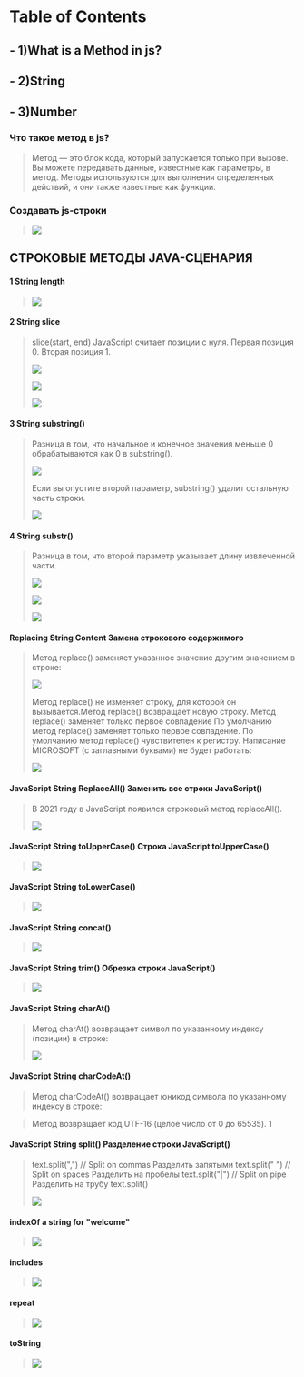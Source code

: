 # Table of Contents

## - 1)What is a Method in js?

## - 2)String

## - 3)Number

### Что такое метод в js?

>Метод — это блок кода, который запускается только при вызове. Вы можете передавать данные, известные как параметры, в метод. Методы используются для выполнения определенных действий, и они также известные как функции.

### Создавать js-строки

>![](https://github.com/Manuchehr-1998/Metod-String-Number/raw/master/img/dve-konstrukczii-vstavki-dlya-dvuh-peremennyh-javascript.png)

## СТРОКОВЫЕ МЕТОДЫ JAVA-СЦЕНАРИЯ

#### 1 String length

>![](https://github.com/Manuchehr-1998/Metod-String-Number/raw/master/img/Screenshot_1.png)

#### 2 String slice

>slice(start, end) JavaScript считает позиции с нуля. Первая позиция 0. Вторая позиция 1.
>
>![](https://github.com/Manuchehr-1998/Metod-String-Number/raw/master/img/Screenshot_2.png)
>>
>![](https://github.com/Manuchehr-1998/Metod-String-Number/raw/master/img/Screenshot_3.png)
>>
>![](https://github.com/Manuchehr-1998/Metod-String-Number/raw/master/img/Screenshot_3.png)

#### 3 String substring()

>Разница в том, что начальное и конечное значения меньше 0 обрабатываются как 0 в substring().
>
>![](https://github.com/Manuchehr-1998/Metod-String-Number/raw/master/img/Substring_1.png)
>
>Если вы опустите второй параметр, substring() удалит остальную часть строки.
>
>![](https://github.com/Manuchehr-1998/Metod-String-Number/raw/master/img/Substring_2.png)

#### 4 String substr()

>Разница в том, что второй параметр указывает длину извлеченной части.
>
>![](https://github.com/Manuchehr-1998/Metod-String-Number/raw/master/img/substr_1.png)
>
>>
>
>![](https://github.com/Manuchehr-1998/Metod-String-Number/raw/master/img/Substr_2.png)
>
>>
>![](https://github.com/Manuchehr-1998/Metod-String-Number/raw/master/img/Substr_3.png)

#### Replacing String Content Замена строкового содержимого

>Метод replace() заменяет указанное значение другим значением в строке:
>
>![](https://github.com/Manuchehr-1998/Metod-String-Number/raw/master/img/replace_1.png)
>
>Метод replace() не изменяет строку, для которой он вызывается.Метод replace() возвращает новую строку. Метод replace() заменяет только первое совпадение По умолчанию метод replace() заменяет только первое совпадение. По умолчанию метод replace() чувствителен к регистру. Написание MICROSOFT (с заглавными буквами) не будет работать:
>
>![](https://github.com/Manuchehr-1998/Metod-String-Number/raw/master/img/replace_2.png)

#### JavaScript String ReplaceAll() Заменить все строки JavaScript()

>В 2021 году в JavaScript появился строковый метод replaceAll().
>
>![](https://github.com/Manuchehr-1998/Metod-String-Number/raw/master/img/replaceAll_1.png)

#### JavaScript String toUpperCase() Строка JavaScript toUpperCase()

>![](https://github.com/Manuchehr-1998/Metod-String-Number/raw/master/img/toUpperCase_1.png)

#### JavaScript String toLowerCase()

>![](https://github.com/Manuchehr-1998/Metod-String-Number/raw/master/img/toLowerCase_1.png)

#### JavaScript String concat()

>![](https://github.com/Manuchehr-1998/Metod-String-Number/raw/master/img/concat_1.png)

#### JavaScript String trim() Обрезка строки JavaScript()

>![](https://github.com/Manuchehr-1998/Metod-String-Number/raw/master/img/trim_1.png)

#### JavaScript String charAt()

>Метод charAt() возвращает символ по указанному индексу (позиции) в строке:
>
>![](https://github.com/Manuchehr-1998/Metod-String-Number/raw/master/img/charAt_1.png)

#### JavaScript String charCodeAt() 

>Метод charCodeAt() возвращает юникод символа по указанному индексу в строке:

>Метод возвращает код UTF-16 (целое число от 0 до 65535).
>1[](https://github.com/Manuchehr-1998/Metod-String-Number/raw/master/img/charCodeAtt_5.png)

#### JavaScript String split() Разделение строки JavaScript()

>text.split(",") // Split on commas Разделить запятыми text.split(" ") // Split on spaces Разделить на пробелы text.split("|") // Split on pipe Разделить на трубу text.split()
>
>![](https://github.com/Manuchehr-1998/Metod-String-Number/raw/master/img/split_1.png)

#### indexOf a string for "welcome"

>![](https://github.com/Manuchehr-1998/Metod-String-Number/raw/master/img/indexOf_1.png)

#### includes

>![](https://github.com/Manuchehr-1998/Metod-String-Number/raw/master/img/includes_1.png)

#### repeat

>![](https://github.com/Manuchehr-1998/Metod-String-Number/raw/master/img/repeat_1.png)

#### toString

>![](https://github.com/Manuchehr-1998/Metod-String-Number/raw/master/img/toString_1.png)